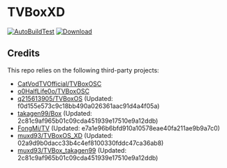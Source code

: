 # TVBoxXD

[![AutoBuildTest](https://github.com/muxd93/TVBoxOS_XD/actions/workflows/auto_build.yml/badge.svg)](https://github.com/muxd93/TVBoxOS_XD/actions/workflows/auto_build.yml)
[![Download](https://img.shields.io/github/v/release/muxd93/TVBoxOS_XD?color=green&logoColor=green&label=Download&logo=DocuSign)](https://github.com/muxd93/TVBoxOS_XD/releases)

## Credits
This repo relies on the following third-party projects:
- [CatVodTVOfficial/TVBoxOSC](https://github.com/CatVodTVOfficial/TVBoxOSC)
- [o0HalfLife0o/TVBoxOSC](https://github.com/o0HalfLife0o/TVBoxOSC/releases)
- [q215613905/TVBoxOS](https://github.com/q215613905/TVBoxOS) (Updated: f0d155e573c9c18bb490a026361aac91d4a4f05a)
- [takagen99/Box](https://github.com/takagen99/Box) (Updated: 2c81c9af965b01c09cda451939e17510e9a12ddb)
- [FongMi/TV](https://github.com/FongMi/TV) (Updated: e7a1e96b6bfd910a10578eae40fa211ae9b9a7c0)
- [muxd93/TVBoxOS_XD](https://github.com/muxd93/TVBoxOS_XD) (Updated: 02a9d9b0dacc33b4c4ef8100330fddc47ca36ab8)
- [muxd93/TVBox_takagen99](https://github.com/muxd93/TVBox_takagen99) (Updated: 2c81c9af965b01c09cda451939e17510e9a12ddb)

